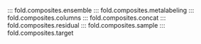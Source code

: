 ::: fold.composites.ensemble
::: fold.composites.metalabeling
::: fold.composites.columns
::: fold.composites.concat
::: fold.composites.residual
::: fold.composites.sample
::: fold.composites.target
